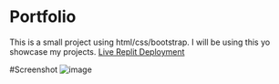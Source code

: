 # Portfolio     
 This is a small project using html/css/bootstrap. I will be using this yo showcase my projects. [Live Replit Deployment](https://test.jarreddennis54.repl.co/)


#Screenshot   ![image](https://user-images.githubusercontent.com/113644703/197079193-d0e92e50-19f9-4170-b664-e86faba4c693.png)
